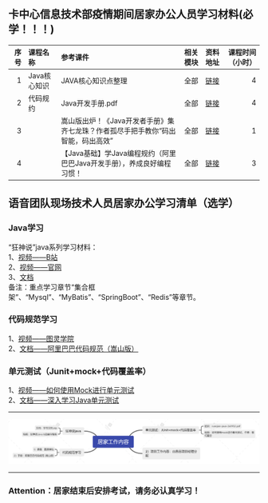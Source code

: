 ## 卡中心信息技术部疫情期间居家办公人员学习材料(必学！！！)
|序号|课程名称|参考课件|相关模块|资料地址|课程时间（小时）|
|---: |:---    |:---    |:---:     |:---   |---:|
|1|Java核心知识|JAVA核心知识点整理|全部|[链接](https://github.com/zhihai-tu/zhihai-tu.github.io/tree/main/reponame/docs/JAVA核心知识点整理.docx)|4| 
|2|代码规约|Java开发手册.pdf|全部|[链接](https://github.com/zhihai-tu/zhihai-tu.github.io/blob/main/reponame/docs/%E9%98%BF%E9%87%8CJava%E5%BC%80%E5%8F%91%E6%89%8B%E5%86%8C/%E9%98%BF%E9%87%8C%E5%B7%B4%E5%B7%B4Java%E5%BC%80%E5%8F%91%E6%89%8B%E5%86%8C1.7.0%EF%BC%88%E5%B5%A9%E5%B1%B1%E7%89%88%EF%BC%89.pdf)|4|
|3||嵩山版出炉！《Java开发者手册》集齐七龙珠？作者孤尽手把手教你“码出智能，码出高效”|全部|[链接](https://www.bilibili.com/video/BV1AC4y1t7gm?from=search&seid=17104632605291627713&spm_id_from=333.337.0.0)|1|
|4||【Java基础】学Java编程规约（阿里巴巴Java开发手册），养成良好编程习惯！|全部|[链接](https://www.bilibili.com/video/BV1SL411M718?from=search&seid=17104632605291627713&spm_id_from=333.337.0.0)|3|



## 语音团队现场技术人员居家办公学习清单（选学）

### Java学习
“狂神说”java系列学习材料：  
1、[视频——B站](https://search.bilibili.com/all?vt=73426412&keyword=%E7%8B%82%E7%A5%9E%E8%AF%B4java&from_source=webtop_search&spm_id_from=333.1007)  
2、[视频——官网](https://www.kuangstudy.com/course?cid=1)  
3、[文档](https://github.com/zhihai-tu/zhihai-tu.github.io/tree/main/reponame/docs/kuangstudy)  
备注：重点学习章节“集合框架”、“Mysql”、“MyBatis”、“SpringBoot”、“Redis”等章节。

### 代码规范学习
1、[视频——图灵学院](https://www.bilibili.com/video/BV1FV411W7a6?spm_id_from=333.337.search-card.all.click)  
2、[文档——阿里巴巴代码规范（嵩山版）](https://github.com/zhihai-tu/zhihai-tu.github.io/tree/main/reponame/docs/阿里Java开发手册)  


### 单元测试（Junit+mock+代码覆盖率）
1、[视频——如何使用Mock进行单元测试](https://www.bilibili.com/video/BV1np4y1W77z?spm_id_from=333.337.search-card.all.click)  
2、[文档——深入学习Java单元测试](https://github.com/zhihai-tu/zhihai-tu.github.io/tree/main/reponame/docs/深入学习java单元测试.pdf)  


***
![](/homeoffice/study-mind-maps.png)

***
### Attention：居家结束后安排考试，请务必认真学习！



